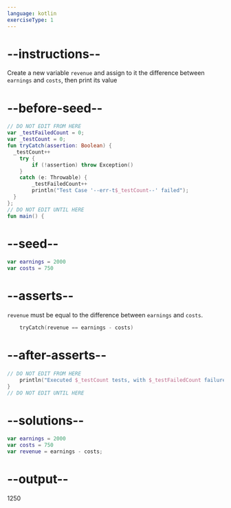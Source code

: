 ```yaml
---
language: kotlin
exerciseType: 1
---
```


# --instructions--

Create a new variable `revenue` and assign to it the difference between `earnings` and `costs`, then print its value

# --before-seed--

```kotlin
// DO NOT EDIT FROM HERE
var _testFailedCount = 0;
var _testCount = 0;
fun tryCatch(assertion: Boolean) {
  _testCount++
    try { 
        if (!assertion) throw Exception()
    }
    catch (e: Throwable) {
        _testFailedCount++
        println("Test Case '--err-t$_testCount--' failed");
  }
};
// DO NOT EDIT UNTIL HERE
fun main() {
```

# --seed--

```kotlin
var earnings = 2000
var costs = 750
```

# --asserts--

`revenue` must be equal to the difference between `earnings` and `costs`.

```kotlin
    tryCatch(revenue == earnings - costs)
```

# --after-asserts--

```kotlin
// DO NOT EDIT FROM HERE 
    println("Executed $_testCount tests, with $_testFailedCount failures");
}
// DO NOT EDIT UNTIL HERE
```

# --solutions--

```kotlin
var earnings = 2000
var costs = 750
var revenue = earnings - costs;
```

# --output--

1250
